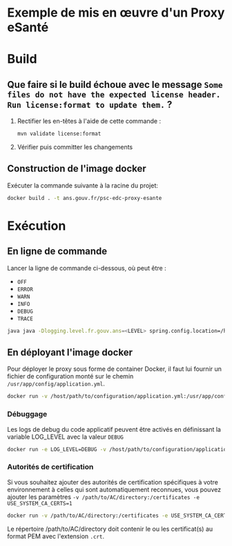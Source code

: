 <!--

    The MIT License
    Copyright © 2024-2024 Agence du Numérique en Santé (ANS)

    Permission is hereby granted, free of charge, to any person obtaining a copy
    of this software and associated documentation files (the "Software"), to deal
    in the Software without restriction, including without limitation the rights
    to use, copy, modify, merge, publish, distribute, sublicense, and/or sell
    copies of the Software, and to permit persons to whom the Software is
    furnished to do so, subject to the following conditions:

    The above copyright notice and this permission notice shall be included in
    all copies or substantial portions of the Software.

    THE SOFTWARE IS PROVIDED "AS IS", WITHOUT WARRANTY OF ANY KIND, EXPRESS OR
    IMPLIED, INCLUDING BUT NOT LIMITED TO THE WARRANTIES OF MERCHANTABILITY,
    FITNESS FOR A PARTICULAR PURPOSE AND NONINFRINGEMENT. IN NO EVENT SHALL THE
    AUTHORS OR COPYRIGHT HOLDERS BE LIABLE FOR ANY CLAIM, DAMAGES OR OTHER
    LIABILITY, WHETHER IN AN ACTION OF CONTRACT, TORT OR OTHERWISE, ARISING FROM,
    OUT OF OR IN CONNECTION WITH THE SOFTWARE OR THE USE OR OTHER DEALINGS IN
    THE SOFTWARE.

-->
# Exemple de mis en œuvre d'un Proxy eSanté

# Build

## Que faire si le build échoue avec le message `Some files do not have the expected license header. Run license:format to update them.` ?

1.  Rectifier les en-têtes à l'aide de cette commande :  

	```bash
	mvn validate license:format
	```
	
1.  Vérifier puis committer les changements

## Construction de l'image docker

Exécuter la commande suivante à la racine du projet:

```bash
docker build . -t ans.gouv.fr/psc-edc-proxy-esante
```

# Exécution

## En ligne de commande

Lancer la ligne de commande ci-dessous, où <LEVEL> peut être :

* `OFF`
* `ERROR`
* `WARN`
* `INFO`
* `DEBUG`
* `TRACE`

```bash
java java -Dlogging.level.fr.gouv.ans=<LEVEL> spring.config.location=/home/ericdegenetais/ciphered_data/missions/ANS/outil_homologation_proxy_CIBA/ -jar psc-esante-proxy-example-0.0.1-SNAPSHOT.jar
```

## En déployant l'image docker

Pour déployer le proxy sous forme de container Docker, il faut lui fournir un fichier de configuration monté
sur le chemin `/usr/app/config/application.yml`.

```bash
docker run -v /host/path/to/configuration/application.yml:/usr/app/config/application.yml ans.gouv.fr/psc-edc-proxy-esante
```

### Débuggage

Les logs de debug du code applicatif peuvent être activés en définissant la variable LOG_LEVEL avec la valeur `DEBUG`

```bash
docker run -e LOG_LEVEL=DEBUG -v /host/path/to/configuration/application.yml:/usr/app/config/application.yml ans.gouv.fr/psc-edc-proxy-esante
```

### Autorités de certification

Si vous souhaitez ajouter des autorités de certification spécifiques à votre environnement à celles qui
sont automatiquement reconnues, vous pouvez ajouter les paramètres `-v /path/to/AC/directory:/certificates -e USE_SYSTEM_CA_CERTS=1`

```bash
docker run -v /path/to/AC/directory:/certificates -e USE_SYSTEM_CA_CERTS=1 -v /host/path/to/configuration/application.yml:/usr/app/config/application.yml ans.gouv.fr/psc-edc-proxy-esante
```

Le répertoire /path/to/AC/directory doit contenir le ou les certificat(s) 
au format PEM avec l'extension `.crt`.
